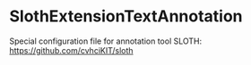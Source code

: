 # SlothExtensionTextAnnotation
Special configuration file for annotation tool SLOTH: https://github.com/cvhciKIT/sloth
